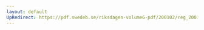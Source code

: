 ```yaml
---
layout: default
UpRedirect: https://pdf.swedeb.se/riksdagen-volumeG-pdf/200102/reg_200102/reg_200102_0284.pdf
---
```

